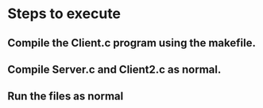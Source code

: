 # Steps to execute

## Compile the Client.c program using the makefile.

## Compile Server.c and Client2.c as normal.

## Run the files as normal